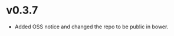 v0.3.7
==============================
* Added OSS notice and changed the repo to be public in bower.
